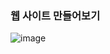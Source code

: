 ### 웹 사이트 만들어보기

![image](https://user-images.githubusercontent.com/48672106/191267767-b1208cb2-403e-403b-b56e-da4de8486724.png)
